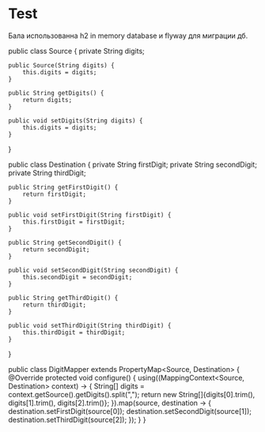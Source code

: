# Test
Бала использованна h2 in memory database и flyway для миграции дб. 

public class Source {
    private String digits;

    public Source(String digits) {
        this.digits = digits;
    }

    public String getDigits() {
        return digits;
    }

    public void setDigits(String digits) {
        this.digits = digits;
    }
}

public class Destination {
    private String firstDigit;
    private String secondDigit;
    private String thirdDigit;

    public String getFirstDigit() {
        return firstDigit;
    }

    public void setFirstDigit(String firstDigit) {
        this.firstDigit = firstDigit;
    }

    public String getSecondDigit() {
        return secondDigit;
    }

    public void setSecondDigit(String secondDigit) {
        this.secondDigit = secondDigit;
    }

    public String getThirdDigit() {
        return thirdDigit;
    }

    public void setThirdDigit(String thirdDigit) {
        this.thirdDigit = thirdDigit;
    }
}

public class DigitMapper extends PropertyMap<Source, Destination> {
    @Override
    protected void configure() {
        using((MappingContext<Source, Destination> context) -> {
            String[] digits = context.getSource().getDigits().split(",");
            return new String[]{digits[0].trim(), digits[1].trim(), digits[2].trim()};
        }).map(source, destination -> {
            destination.setFirstDigit(source[0]);
            destination.setSecondDigit(source[1]);
            destination.setThirdDigit(source[2]);
        });
    }
}
